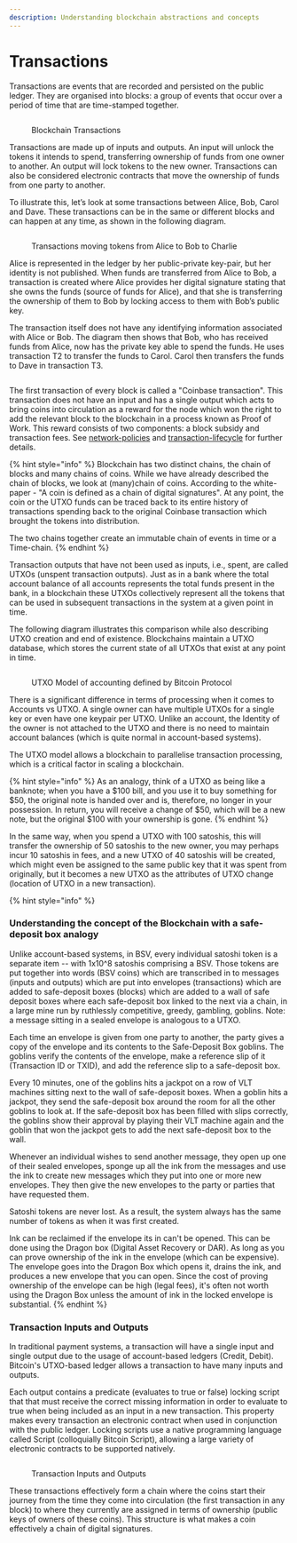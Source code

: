 ```yaml
---
description: Understanding blockchain abstractions and concepts
---
```


# Transactions

Transactions are events that are recorded and persisted on the public ledger. They are organised into blocks: a group of events that occur over a period of time that are time-stamped together.

<figure><img src="/.gitbook/assets/WhatIsBlockchain_Slide14.png" alt=""><figcaption><p>Blockchain Transactions</p></figcaption></figure>

Transactions are made up of inputs and outputs. An input will unlock the tokens it intends to spend, transferring ownership of funds from one owner to another. An output will lock tokens to the new owner. Transactions can also be considered electronic contracts that move the ownership of funds from one party to another.

To illustrate this, let’s look at some transactions between Alice, Bob, Carol and Dave. These transactions can be in the same or different blocks and can happen at any time, as shown in the following diagram.

<figure><img src="/.gitbook/assets/WhatIsBlockchain_Slide16.png" alt=""><figcaption><p>Transactions moving tokens from Alice to Bob to Charlie</p></figcaption></figure>

Alice is represented in the ledger by her public-private key-pair, but her identity is not published. When funds are transferred from Alice to Bob, a transaction is created where Alice provides her digital signature stating that she owns the funds (source of funds for Alice), and that she is transferring the ownership of them to Bob by locking access to them with Bob’s public key.

The transaction itself does not have any identifying information associated with Alice or Bob. The diagram then shows that Bob, who has received funds from Alice, now has the private key able to spend the funds. He uses transaction T2 to transfer the funds to Carol. Carol then transfers the funds to Dave in transaction T3.

<figure><img src="/.gitbook/assets/WhatIsBlockchain_Slide17.png" alt=""><figcaption></figcaption></figure>

The first transaction of every block is called a "Coinbase transaction". This transaction does not have an input and has a single output which acts to bring coins into circulation as a reward for the node which won the right to add the relevant block to the blockchain in a process known as Proof of Work. This reward consists of two components: a block subsidy and transaction fees. See [network-policies](../network-policies/ "mention") and [transaction-lifecycle](../transaction-lifecycle/ "mention") for further details.

{% hint style="info" %}
Blockchain has two distinct chains, the chain of blocks and many chains of coins. While we have already described the chain of blocks, we look at (many)chain of coins. According to the white-paper - "A coin is defined as a chain of digital signatures". At any point, the coin or the UTXO funds can be traced back to its entire history of transactions spending back to the original Coinbase transaction which brought the tokens into distribution.

The two chains together create an immutable chain of events in time or a Time-chain.
{% endhint %}

Transaction outputs that have not been used as inputs, i.e., spent, are called UTXOs (unspent transaction outputs). Just as in a bank where the total account balance of all accounts represents the total funds present in the bank, in a blockchain these UTXOs collectively represent all the tokens that can be used in subsequent transactions in the system at a given point in time.

The following diagram illustrates this comparison while also describing UTXO creation and end of existence. Blockchains maintain a UTXO database, which stores the current state of all UTXOs that exist at any point in time.

<figure><img src="/.gitbook/assets/WhatIsBlockchain_Slide18.png" alt=""><figcaption><p>UTXO Model of accounting defined by Bitcoin Protocol</p></figcaption></figure>

There is a significant difference in terms of processing when it comes to Accounts vs UTXO. A single owner can have multiple UTXOs for a single key or even have one keypair per UTXO. Unlike an account, the Identity of the owner is not attached to the UTXO and there is no need to maintain account balances (which is quite normal in account-based systems).

The UTXO model allows a blockchain to parallelise transaction processing, which is a critical factor in scaling a blockchain.

{% hint style="info" %}
As an analogy, think of a UTXO as being like a banknote; when you have a $100 bill, and you use it to buy something for $50, the original note is handed over and is, therefore, no longer in your possession. In return, you will receive a change of $50, which will be a new note, but the original $100 with your ownership is gone.
{% endhint %}

In the same way, when you spend a UTXO with 100 satoshis, this will transfer the ownership of 50 satoshis to the new owner, you may perhaps incur 10 satoshis in fees, and a new UTXO of 40 satoshis will be created, which might even be assigned to the same public key that it was spent from originally, but it becomes a new UTXO as the attributes of UTXO change (location of UTXO in a new transaction).

{% hint style="info" %}
### **Understanding the concept of the Blockchain with a safe-deposit box analogy**

Unlike account-based systems, in BSV, every individual satoshi token is a separate item -- with 1x10^8 satoshis comprising a BSV. Those tokens are put together into words (BSV coins) which are transcribed in to messages (inputs and outputs) which are put into envelopes (transactions) which are added to safe-deposit boxes (blocks) which are added to a wall of safe deposit boxes where each safe-deposit box linked to the next via a chain, in a large mine run by ruthlessly competitive, greedy, gambling, goblins. Note: a message sitting in a sealed envelope is analogous to a UTXO.

Each time an envelope is given from one party to another, the party gives a copy of the envelope and its contents to the Safe-Deposit Box goblins. The goblins verify the contents of the envelope, make a reference slip of it (Transaction ID or TXID), and add the reference slip to a safe-deposit box.

Every 10 minutes, one of the goblins hits a jackpot on a row of VLT machines sitting next to the wall of safe-deposit boxes. When a goblin hits a jackpot, they send the safe-deposit box around the room for all the other goblins to look at. If the safe-deposit box has been filled with slips correctly, the goblins show their approval by playing their VLT machine again and the goblin that won the jackpot gets to add the next safe-deposit box to the wall.

Whenever an individual wishes to send another message, they open up one of their sealed envelopes, sponge up all the ink from the messages and use the ink to create new messages which they put into one or more new envelopes. They then give the new envelopes to the party or parties that have requested them.

Satoshi tokens are never lost. As a result, the system always has the same number of tokens as when it was first created.

Ink can be reclaimed if the envelope its in can't be opened. This can be done using the Dragon box (Digital Asset Recovery or DAR). As long as you can prove ownership of the ink in the envelope (which can be expensive). The envelope goes into the Dragon Box which opens it, drains the ink, and produces a new envelope that you can open. Since the cost of proving ownership of the envelope can be high (legal fees), it's often not worth using the Dragon Box unless the amount of ink in the locked envelope is substantial.
{% endhint %}

### Transaction Inputs and Outputs

In traditional payment systems, a transaction will have a single input and single output due to the usage of account-based ledgers (Credit, Debit). Bitcoin's UTXO-based ledger allows a transaction to have many inputs and outputs.

Each output contains a predicate (evaluates to true or false) locking script that that must receive the correct missing information in order to evaluate to true when being included as an input in a new transaction. This property makes every transaction an electronic contract when used in conjunction with the public ledger. Locking scripts use a native programming language called Script (colloquially Bitcoin Script), allowing a large variety of electronic contracts to be supported natively.

<figure><img src="/.gitbook/assets/WhatIsBlockchain_Slide19.png" alt=""><figcaption><p>Transaction Inputs and Outputs</p></figcaption></figure>

These transactions effectively form a chain where the coins start their journey from the time they come into circulation (the first transaction in any block) to where they currently are assigned in terms of ownership (public keys of owners of these coins). This structure is what makes a coin effectively a chain of digital signatures.
